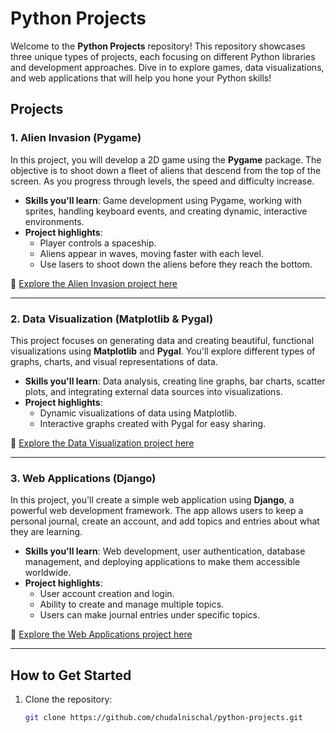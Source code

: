 # Python Projects

Welcome to the **Python Projects** repository! This repository showcases three unique types of projects, each focusing on different Python libraries and development approaches. Dive in to explore games, data visualizations, and web applications that will help you hone your Python skills!

## Projects

### 1. Alien Invasion (Pygame)

In this project, you will develop a 2D game using the **Pygame** package. The objective is to shoot down a fleet of aliens that descend from the top of the screen. As you progress through levels, the speed and difficulty increase.

- **Skills you'll learn**: Game development using Pygame, working with sprites, handling keyboard events, and creating dynamic, interactive environments.
- **Project highlights**:
  - Player controls a spaceship.
  - Aliens appear in waves, moving faster with each level.
  - Use lasers to shoot down the aliens before they reach the bottom.
  
🔗 [Explore the Alien Invasion project here](#)

---

### 2. Data Visualization (Matplotlib & Pygal)

This project focuses on generating data and creating beautiful, functional visualizations using **Matplotlib** and **Pygal**. You'll explore different types of graphs, charts, and visual representations of data.

- **Skills you'll learn**: Data analysis, creating line graphs, bar charts, scatter plots, and integrating external data sources into visualizations.
- **Project highlights**:
  - Dynamic visualizations of data using Matplotlib.
  - Interactive graphs created with Pygal for easy sharing.
  
🔗 [Explore the Data Visualization project here](#)

---

### 3. Web Applications (Django)

In this project, you'll create a simple web application using **Django**, a powerful web development framework. The app allows users to keep a personal journal, create an account, and add topics and entries about what they are learning.

- **Skills you'll learn**: Web development, user authentication, database management, and deploying applications to make them accessible worldwide.
- **Project highlights**:
  - User account creation and login.
  - Ability to create and manage multiple topics.
  - Users can make journal entries under specific topics.
  
🔗 [Explore the Web Applications project here](#)

---

## How to Get Started

1. Clone the repository:
   ```bash
   git clone https://github.com/chudalnischal/python-projects.git
